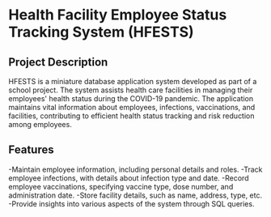 # Health Facility Employee Status Tracking System (HFESTS)

## Project Description
HFESTS is a miniature database application system developed as part of a school project. The system assists health care facilities in managing their employees' health status during the COVID-19 pandemic. The application maintains vital information about employees, infections, vaccinations, and facilities, contributing to efficient health status tracking and risk reduction among employees.

## Features
-Maintain employee information, including personal details and roles.
-Track employee infections, with details about infection type and date.
-Record employee vaccinations, specifying vaccine type, dose number, and administration date.
-Store facility details, such as name, address, type, etc.
-Provide insights into various aspects of the system through SQL queries.
